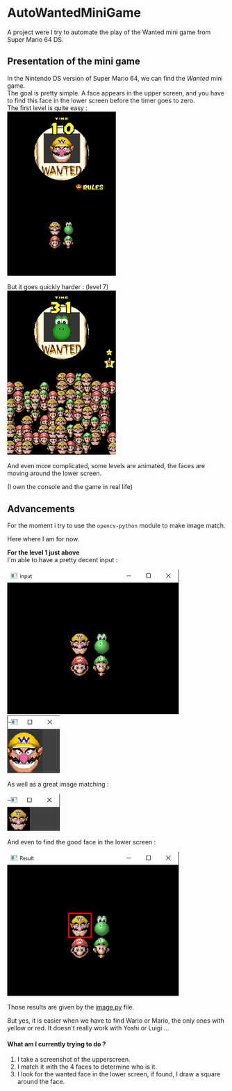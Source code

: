 # AutoWantedMiniGame

A project were I try to automate the play of the Wanted mini game from Super Mario 64 DS.

## Presentation of the mini game

In the Nintendo DS version of Super Mario 64, we can find the _Wanted_ mini game.  
The goal is pretty simple. A face appears in the upper screen, and you have to find this face in the lower screen before the timer goes to zero.  
The first level is quite easy :  
<img src="illustrations/lvl1.png" width="250">  

But it goes quickly harder : (level 7)  
<img src="illustrations/lvl7.png" width="250">  

And even more complicated, some levels are animated, the faces are moving around the lower screen.

(I own the console and the game in real life)

## Advancements

For the moment i try to use the `opencv-python` module to make image match.

Here where I am for now.

**For the level 1 just above**  
I'm able to have a pretty decent input :

<img src="illustrations/input.png"> <img src="illustrations/input2.png">

As well as a great image matching : 

<img src="illustrations/matching.png">

And even to find the good face in the lower screen : 

<img src="illustrations/finding.png">

Those results are given by the [image.py](image.py) file.

But yes, it is easier when we have to find Wario or Mario, the only ones with yellow or red. It doesn't really work with Yoshi or Luigi ...

#### What am I currently trying to do ?

1. I take a screenshot of the upperscreen.
2. I match it with the 4 faces to determine who is it.
3. I look for the wanted face in the lower screen, if found, I draw a square around the face.